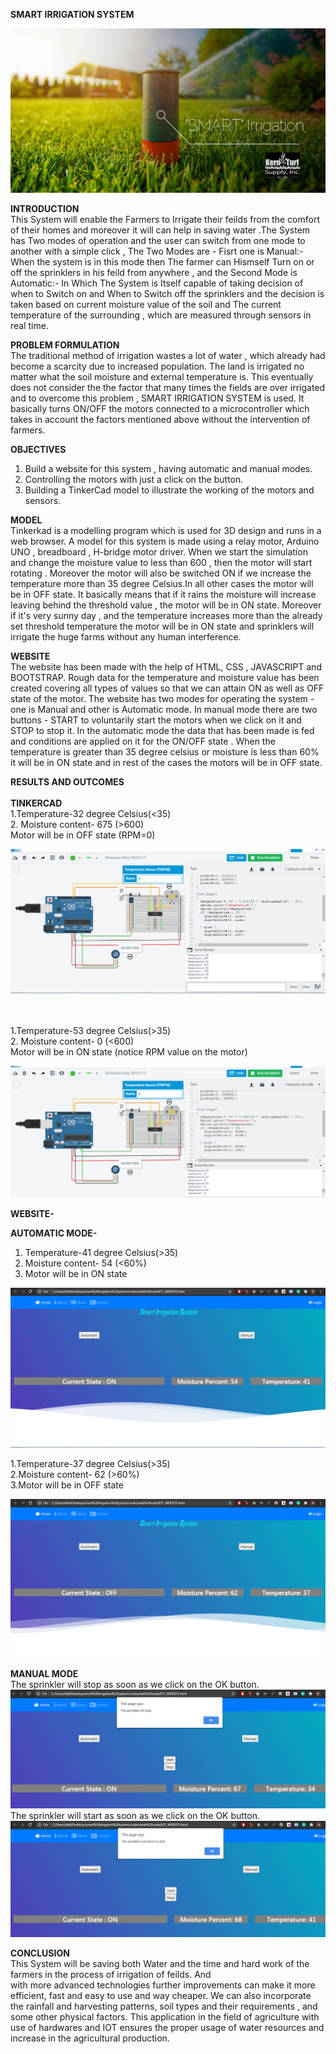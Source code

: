 

**SMART IRRIGATION SYSTEM**<br>

![](image-000.png)


**INTRODUCTION**<br>
This System will enable the Farmers to Irrigate their feilds from the comfort of their homes and moreover it will can help in saving water .The System has Two modes of operation and the user can switch from one mode to another with a simple click , The Two Modes are - Fisrt one is Manual:- When the system is in this mode then The farmer can Hismself Turn on or off the sprinklers in his feild from anywhere , and the Second Mode is Automatic:-  In Which The System is Itself capable of taking decision of when to Switch on and When to Switch off the sprinklers and the decision is taken based on current moisture value of the soil and The current temperature of the surrounding , which are measured through sensors in real time. 

**PROBLEM FORMULATION**<br>
The traditional method of irrigation wastes a lot of water , which already had become a scarcity
due to increased population. The land is irrigated no matter what the soil moisture and external
temperature is. This eventually does not consider the the factor that many times the fields are
over irrigated and to overcome this problem , SMART IRRIGATION SYSTEM is used.
It basically turns ON/OFF the motors connected to a microcontroller which takes in account the
factors mentioned above without the intervention of farmers.

**OBJECTIVES**<br>
1. Build a website for this system , having automatic and manual modes.<br>
2. Controlling the motors with just a click on the button.<br>
3. Building a TinkerCad model to illustrate the working of the motors and sensors.<br>


**MODEL**<br>
Tinkerkad is a modelling program which is used for 3D design and runs in a web browser. A
model for this system is made using a relay motor, Arduino UNO , breadboard , H-bridge motor
driver. When we start the simulation and change the moisture value to less than 600 , then the
motor will start rotating . Moreover the motor will also be switched ON if we increase the
temperature more than 35 degree Celsius.In all other cases the motor will be in OFF state.
It basically means that if it rains the moisture will increase leaving behind the threshold value ,
the motor will be in ON state. Moreover if it's very sunny day , and the temperature increases
more than the already set threshold temperature the motor will be in ON state and sprinklers will
irrigate the huge farms without any human interference.

**WEBSITE**<br>
The website has been made with the help of HTML, CSS , JAVASCRIPT and BOOTSTRAP.
Rough data for the temperature and moisture value has been created covering all types of values
so that we can attain ON as well as OFF state of the motor. The website has two modes for
operating the system - one is Manual and other is Automatic mode. In manual mode there are
two buttons - START to voluntarily start the motors when we click on it and STOP to stop it. In
the automatic mode the data that has been made is fed and conditions are applied on it for the
ON/OFF state . When the temperature is greater than 35 degree celsius or moisture is less than
60% it will be in ON state and in rest of the cases the motors will be in OFF state.



**RESULTS AND OUTCOMES**<br><br>
**TINKERCAD**<br>
1.Temperature-32 degree Celsius(<35)<br>
2. Moisture content- 675 (>600)<br>
Motor will be in OFF state (RPM=0)<br>

![](image-002.png)<br><br><br>

1.Temperature-53 degree Celsius(>35)<br>
2. Moisture content- 0 (<600)<br>
Motor will be in ON state (notice RPM value on the motor)<br>

![](image-003.png)

**WEBSITE-**

**AUTOMATIC MODE-**
1. Temperature-41 degree Celsius(>35)
2. Moisture content- 54 (<60%)
3. Motor will be in ON state

![](image-004.png)

1.Temperature-37 degree Celsius(>35)<br>
2.Moisture content- 62 (>60%)<br>
3.Motor will be in OFF state<br>

![](image-005.png)

**MANUAL MODE**<br>
The sprinkler will stop as soon as we click on the OK button.
![](image-006.png)
The sprinkler will start as soon as we click on the OK button.
![](image-007.png)


**CONCLUSION**<br>
This System will be saving both Water and the time and hard work of the farmers in the process of irrigation of feilds. And  
with more advanced technologies
further improvements can make it more efficient, fast and easy to use and way cheaper. We
can also incorporate the rainfall and harvesting patterns, soil types and their requirements , and
some other physical factors. This application in the field of agriculture with use of
hardwares and IOT ensures the proper usage of water resources and increase in the agricultural
production.
